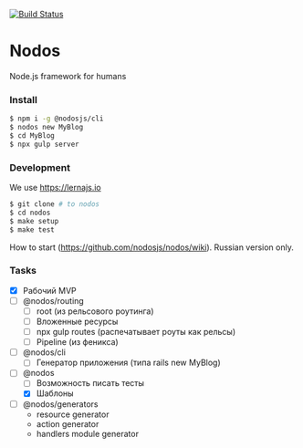 [![Build Status](https://travis-ci.com/nodosjs/nodos.svg?branch=master)](https://travis-ci.com/nodosjs/nodos)

# Nodos

Node.js framework for humans

### Install

```sh
$ npm i -g @nodosjs/cli
$ nodos new MyBlog
$ cd MyBlog
$ npx gulp server
```

### Development

We use https://lernajs.io

```sh
$ git clone # to nodos
$ cd nodos
$ make setup
$ make test
```

How to start (https://github.com/nodosjs/nodos/wiki). Russian version only.

### Tasks

- [x] Рабочий MVP
- [ ] @nodos/routing
    - [ ] root (из рельсового роутинга)
    - [ ] Вложенные ресурсы
    - [ ] npx gulp routes (распечатывает роуты как рельсы)
    - [ ] Pipeline (из феникса)
- [ ] @nodos/cli
    - [ ] Генератор приложения (типа rails new MyBlog)
- [ ] @nodos
    - [ ] Возможность писать тесты
    - [x] Шаблоны
- [ ] @nodos/generators
    - resource generator
    - action generator
    - handlers module generator
